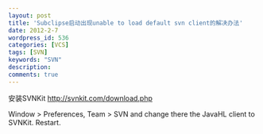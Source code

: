```yaml
---
layout: post
title: 'Subclipse启动出现unable to load default svn client的解决办法'
date: 2012-2-7
wordpress_id: 536
categories: [VCS]
tags: [SVN]
keywords: "SVN"
description: 
comments: true
---
```

安装SVNKit
http://svnkit.com/download.php

Window > Preferences, Team > SVN and change there the JavaHL client to SVNKit. Restart.
